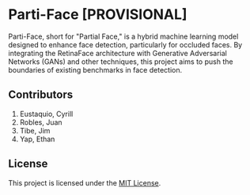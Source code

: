 # Parti-Face [PROVISIONAL]

Parti-Face, short for "Partial Face," is a hybrid machine learning model designed to enhance face detection, particularly for occluded faces. By integrating the RetinaFace architecture with Generative Adversarial Networks (GANs) and other techniques, this project aims to push the boundaries of existing benchmarks in face detection.

## Contributors

1. Eustaquio, Cyrill
2. Robles, Juan
3. Tibe, Jim
4. Yap, Ethan

## License

This project is licensed under the [MIT License](LICENSE).